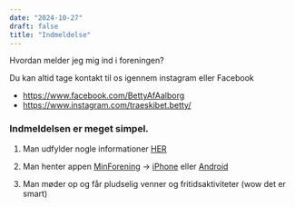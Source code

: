 ```yaml
---
date: "2024-10-27"
draft: false
title: "Indmeldelse"
---
```


Hvordan melder jeg mig ind i foreningen?

Du kan altid tage kontakt til os igennem instagram eller Facebook

- https://www.facebook.com/BettyAfAalborg
- https://www.instagram.com/traeskibet.betty/

### Indmeldelsen er meget simpel.

1. Man udfylder nogle informationer [HER](https://docs.google.com/forms/d/e/1FAIpQLSdyT0wP4VgZDm7jutsMoUuHmtcx8qzqthi9CyBmNgeC8dRKEA/viewform?fbclid=PAZXh0bgNhZW0CMTEAAaaDeYSj6o3rWcpBiEuD3ILtzR_AlyMd3Xqz3RLQQLI9Kft6iAChYFu1dp4_aem_nheotNanQc5aQdTqs4948w)

2. Man henter appen [MinForening](https://minforening.dk) -> [iPhone](https://apps.apple.com/us/app/wiandi-by-minforening/id1149003433) eller [Android](https://play.google.com/store/apps/details?id=dk.minforening.app&hl=da&pli=1)

3. Man møder op og får pludselig venner og fritidsaktiviteter (wow det er smart)
